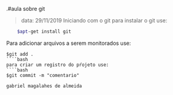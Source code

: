 .#aula sobre git
>data: 29/11/2019
Iniciando com o git
para instalar o git use:
````bash
	$apt-get install git
````
Para adicionar arquivos a serem monitorados use:
````
$git add .
````bash
para criar um registro do pŕojeto use:
````bash	
$git commit -m "comentario"

gabriel magalahes de almeida
